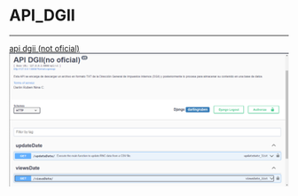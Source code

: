 ﻿# API_DGII
<hr>
<a href="https://api-dgii.onrender.com/">api dgii (not oficial)</a>
<img src="./img.png">

